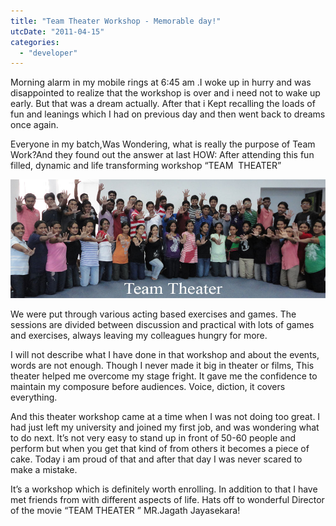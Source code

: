 ```yaml
---
title: "Team Theater Workshop - Memorable day!"
utcDate: "2011-04-15"
categories: 
  - "developer"
---
```


  

Morning alarm in my mobile rings at 6:45 am .I woke up in hurry and was disappointed to realize that the workshop is over and i need not to wake up early. But that was a dream actually. After that i Kept recalling the loads of fun and leanings which I had on previous day and then went back to dreams once again.

  

Everyone in my batch,Was Wondering, what is really the purpose of Team Work?And they found out the answer at last HOW: After attending this fun filled, dynamic and life transforming workshop “TEAM  THEATER”

  

[![](images/8b155-21.jpg)](https://sajeetharan.wordpress.com/wp-content/uploads/2011/04/167ff-21.jpg)  

We were put through various acting based exercises and games. The sessions are divided between discussion and practical with lots of games and exercises, always leaving my colleagues hungry for more. 

  

I will not describe what I have done in that workshop and about the events, words are not enough. Though I never made it big in theater or films, This theater helped me overcome my stage fright. It gave me the confidence to maintain my composure before audiences. Voice, diction, it covers everything.

  

And this theater workshop came at a time when I was not doing too great. I had just left my university and joined my first job, and was wondering what to do next. It’s not very easy to stand up in front of 50-60 people and perform but when you get that kind of from others it becomes a piece of cake. Today i am proud of that and after that day I was never scared to make a mistake.

  

It’s a workshop which is definitely worth enrolling. In addition to that I have met friends from with different aspects of life. Hats off to wonderful Director of the movie “TEAM THEATER ” MR.Jagath Jayasekara!
